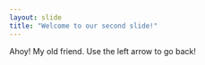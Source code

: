 ```yaml
---
layout: slide
title: "Welcome to our second slide!"
---
```

Ahoy! My old friend. 
Use the left arrow to go back!
